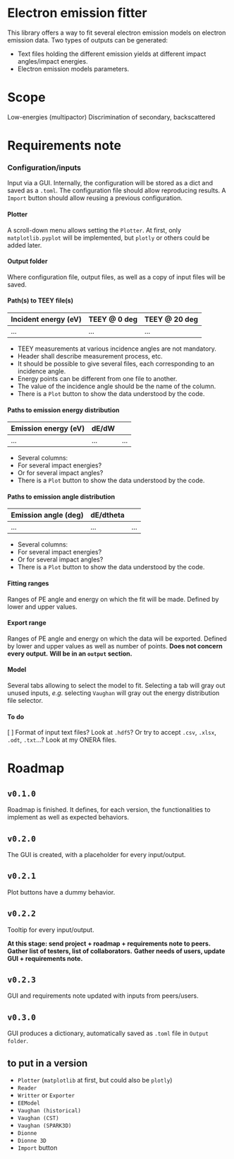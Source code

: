 Electron emission fitter
========================
This library offers a way to fit several electron emission models on electron emission data.
Two types of outputs can be generated:
- Text files holding the different emission yields at different impact angles/impact energies.
- Electron emission models parameters.

Scope
=====
Low-energies (multipactor)
Discrimination of secondary, backscattered

Requirements note
=================
### Configuration/inputs
Input via a GUI.
Internally, the configuration will be stored as a dict and saved as a `.toml`.
The configuration file should allow reproducing results.
A `Import` button should allow reusing a previous configuration.

#### Plotter
A scroll-down menu allows setting the `Plotter`.
At first, only `matplotlib.pyplot` will be implemented, but `plotly` or others could be added later.

#### Output folder
Where configuration file, output files, as well as a copy of input files will be saved.

#### Path(s) to TEEY file(s)
| Incident energy (eV) | TEEY @ 0 deg | TEEY @ 20 deg |
| -------------------- | ------------ | ------------- |
| ...                  | ...          | ...           |

- TEEY measurements at various incidence angles are not mandatory.
- Header shall describe measurement process, etc.
- It should be possible to give several files, each corresponding to an incidence angle.
 - Energy points can be different from one file to another.
 - The value of the incidence angle should be the name of the column.
- There is a `Plot` button to show the data understood by the code.

#### Paths to emission energy distribution
| Emission energy (eV) | dE/dW        |               |
| -------------------- | ------------ | ------------- |
| ...                  | ...          | ...           |

- Several columns:
 - For several impact energies?
 - Or for several impact angles?
- There is a `Plot` button to show the data understood by the code.

#### Paths to emission angle distribution
| Emission angle (deg) | dE/dtheta    |               |
| -------------------- | ------------ | ------------- |
| ...                  | ...          | ...           |

- Several columns:
 - For several impact energies?
 - Or for several impact angles?
- There is a `Plot` button to show the data understood by the code.

#### Fitting ranges
Ranges of PE angle and energy on which the fit will be made.
Defined by lower and upper values.

#### Export range
Ranges of PE angle and energy on which the data will be exported.
Defined by lower and upper values as well as number of points.
**Does not concern every output.**
**Will be in an `output` section.**

#### Model
Several tabs allowing to select the model to fit.
Selecting a tab will gray out unused inputs, *e.g.* selecting `Vaughan` will gray out the energy distribution file selector.

#### To do
[ ] Format of input text files? Look at `.hdf5`? Or try to accept `.csv`, `.xlsx`, `.odt`, `.txt`...? Look at my ONERA files.



Roadmap
=======

`v0.1.0`
--------
Roadmap is finished.
It defines, for each version, the functionalities to implement as well as expected behaviors.

`v0.2.0`
--------
The GUI is created, with a placeholder for every input/output.

`v0.2.1`
--------
Plot buttons have a dummy behavior.

`v0.2.2`
--------
Tooltip for every input/output.

**At this stage: send project + roadmap + requirements note to peers.**
**Gather list of testers, list of collaborators.**
**Gather needs of users, update GUI + requirements note.**

`v0.2.3`
--------
GUI and requirements note updated with inputs from peers/users.

`v0.3.0`
--------
GUI produces a dictionary, automatically saved as `.toml` file in `Output folder`.

to put in a version
-------------------
- `Plotter` (`matplotlib` at first, but could also be `plotly`)
- `Reader`
- `Writter` or `Exporter`
- `EEModel`
 - `Vaughan (historical)`
 - `Vaughan (CST)`
 - `Vaughan (SPARK3D)`
 - `Dionne`
 - `Dionne 3D`
- `Import` button

